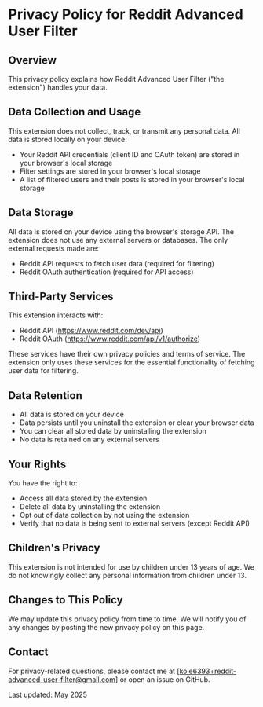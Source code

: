 # Privacy Policy for Reddit Advanced User Filter

## Overview

This privacy policy explains how Reddit Advanced User Filter ("the extension") handles your data.

## Data Collection and Usage

This extension does not collect, track, or transmit any personal data. All data is stored locally on your device:

- Your Reddit API credentials (client ID and OAuth token) are stored in your browser's local storage
- Filter settings are stored in your browser's local storage
- A list of filtered users and their posts is stored in your browser's local storage

## Data Storage

All data is stored on your device using the browser's storage API. The extension does not use any external servers or databases. The only external requests made are:

- Reddit API requests to fetch user data (required for filtering)
- Reddit OAuth authentication (required for API access)

## Third-Party Services

This extension interacts with:
- Reddit API (https://www.reddit.com/dev/api)
- Reddit OAuth (https://www.reddit.com/api/v1/authorize)

These services have their own privacy policies and terms of service. The extension only uses these services for the essential functionality of fetching user data for filtering.

## Data Retention

- All data is stored on your device
- Data persists until you uninstall the extension or clear your browser data
- You can clear all stored data by uninstalling the extension
- No data is retained on any external servers

## Your Rights

You have the right to:
- Access all data stored by the extension
- Delete all data by uninstalling the extension
- Opt out of data collection by not using the extension
- Verify that no data is being sent to external servers (except Reddit API)

## Children's Privacy

This extension is not intended for use by children under 13 years of age. We do not knowingly collect any personal information from children under 13.

## Changes to This Policy

We may update this privacy policy from time to time. We will notify you of any changes by posting the new privacy policy on this page.

## Contact

For privacy-related questions, please contact me at [kole6393+reddit-advanced-user-filter@gmail.com] or open an issue on GitHub.

Last updated: May 2025 